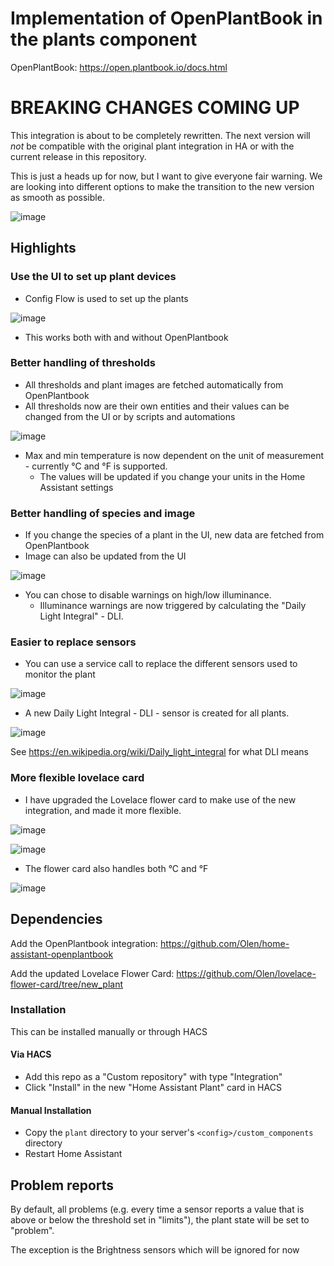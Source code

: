 # Implementation of OpenPlantBook in the plants component

OpenPlantBook: https://open.plantbook.io/docs.html

# BREAKING CHANGES COMING UP

This integration is about to be completely rewritten.  The next version will *not* be compatible with the original plant integration in HA or with the current release in this repository.

This is just a heads up for now, but I want to give everyone fair warning. We are looking into different options to make the transition to the new version as smooth as possible.

![image](https://user-images.githubusercontent.com/203184/181916412-dfeab387-083b-4260-8ca9-c91983ac7247.png)


## Highlights 

### Use the UI to set up plant devices
* Config Flow is used to set up the plants

![image](https://community-assets.home-assistant.io/original/4X/b/d/2/bd23a66ace82209f2030f46ad76c2aa8534cf040.gif)

* This works both with and without OpenPlantbook

### Better handling of thresholds

* All thresholds and plant images are fetched automatically from OpenPlantbook
* All thresholds now are their own entities and their values can be changed from the UI or by scripts and automations

![image](https://user-images.githubusercontent.com/203184/180942669-016e2552-6694-4c37-95e2-2a5a8204b148.png)

* Max and min temperature is now dependent on the unit of measurement - currently °C and °F is supported.
  * The values will be updated if you change your units in the Home Assistant settings

### Better handling of species and image

* If you change the species of a plant in the UI, new data are fetched from OpenPlantbook
* Image can also be updated from the UI

![image](https://user-images.githubusercontent.com/203184/181916091-db7de9ca-d120-4614-a83e-d93a5dad9183.png)

* You can chose to disable warnings on high/low illuminance.
  * Illuminance warnings are now triggered by calculating the "Daily Light Integral" - DLI.

### Easier to replace sensors

* You can use a service call to replace the different sensors used to monitor the plant

![image](https://user-images.githubusercontent.com/203184/181916318-67bddc07-0e32-477d-bc15-3f32bbc4768b.png)

* A new Daily Light Integral - DLI - sensor is created for all plants. 

![image](https://user-images.githubusercontent.com/203184/181916359-65d34768-96b9-4ef3-8432-4a65836ed6cc.png)

See https://en.wikipedia.org/wiki/Daily_light_integral for what DLI means

### More flexible lovelace card

* I have upgraded the Lovelace flower card to make use of the new integration, and made it more flexible.

![image](https://user-images.githubusercontent.com/203184/181916249-bd32478f-888f-40e0-b000-572f062aadc6.png)

![image](https://user-images.githubusercontent.com/203184/181916283-6263cb3f-1903-4538-a9a1-3e33d102ec88.png)


* The flower card also handles both °C and °F

![image](https://user-images.githubusercontent.com/203184/181259071-58622446-3e24-4f93-8334-293748958bd2.png)




## Dependencies

Add the OpenPlantbook integration: https://github.com/Olen/home-assistant-openplantbook

Add the updated Lovelace Flower Card: https://github.com/Olen/lovelace-flower-card/tree/new_plant


### Installation
This can be installed manually or through HACS
#### Via HACS
* Add this repo as a "Custom repository" with type "Integration"
* Click "Install" in the new "Home Assistant Plant" card in HACS
#### Manual Installation
* Copy the `plant` directory to your server's `<config>/custom_components` directory
* Restart Home Assistant

## Problem reports
By default, all problems (e.g. every time a sensor reports a value that is above or below the threshold set in "limits"), the plant state will be set to "problem".

The exception is the Brightness sensors which will be ignored for now


